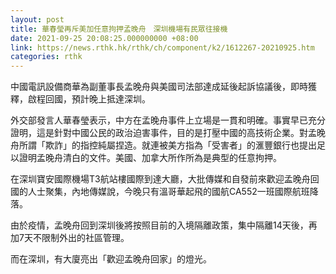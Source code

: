 ```yaml
---
layout: post
title: 華春瑩再斥美加任意拘押孟晚舟　深圳機場有民眾往接機
date: 2021-09-25 20:08:25.000000000 +08:00
link: https://news.rthk.hk/rthk/ch/component/k2/1612267-20210925.htm
categories: rthk
---
```


中國電訊設備商華為副董事長孟晚舟與美國司法部達成延後起訴協議後，即時獲釋，啟程回國，預計晚上抵達深圳。

外交部發言人華春瑩表示，中方在孟晚舟事件上立場是一貫和明確。事實早已充分證明，這是針對中國公民的政治迫害事件，目的是打壓中國的高技術企業。對孟晚舟所謂「欺詐」的指控純屬捏造。就連被美方指為「受害者」的滙豐銀行也提出足以證明孟晚舟清白的文件。美國、加拿大所作所為是典型的任意拘押。

在深圳寶安國際機場T3航站樓國際到達大廳，大批傳媒和自發前來歡迎孟晚舟回國的人士聚集，內地傳媒說，今晚只有溫哥華起飛的國航CA552一班國際航班降落。

由於疫情，孟晚舟回到深圳後將按照目前的入境隔離政策，集中隔離14天後，再加7天不限制外出的社區管理。

而在深圳，有大廈亮出「歡迎孟晚舟回家」的燈光。
